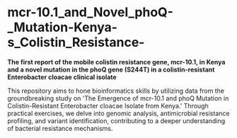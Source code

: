 # mcr-10.1_and_Novel_phoQ-_Mutation-Kenya-s_Colistin_Resistance-
**The first report of the mobile colistin resistance gene, mcr-10.1, in Kenya and a novel mutation in the phoQ gene (S244T) in a colistin-resistant Enterobacter cloacae clinical isolate**

This repository aims to hone bioinformatics skills by utilizing data from the groundbreaking study on 'The Emergence of mcr-10.1 and phoQ Mutation in Colistin-Resistant Enterobacter cloacae Isolate from Kenya.' Through practical exercises, we delve into genomic analysis, antimicrobial resistance profiling, and variant identification, contributing to a deeper understanding of bacterial resistance mechanisms.
